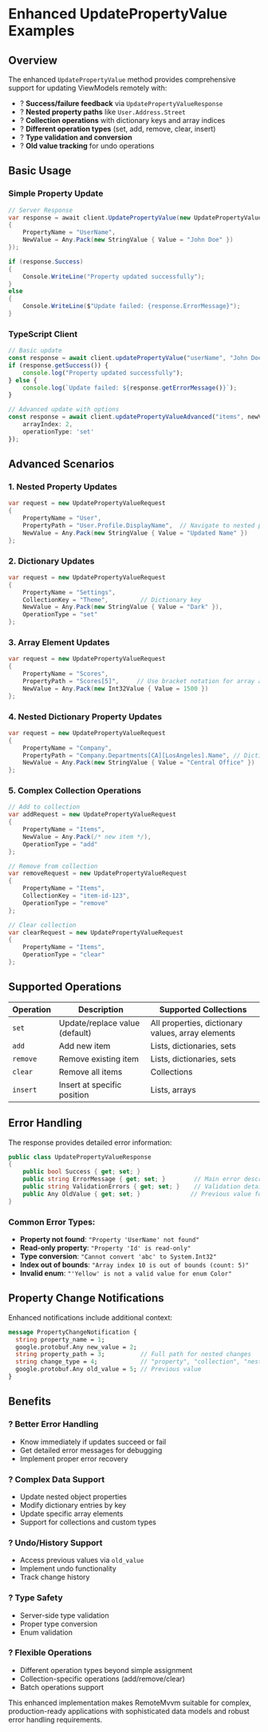 # Enhanced UpdatePropertyValue Examples

## Overview

The enhanced `UpdatePropertyValue` method provides comprehensive support for updating ViewModels remotely with:
- ? **Success/failure feedback** via `UpdatePropertyValueResponse`
- ? **Nested property paths** like `User.Address.Street`
- ? **Collection operations** with dictionary keys and array indices  
- ? **Different operation types** (set, add, remove, clear, insert)
- ? **Type validation and conversion**
- ? **Old value tracking** for undo operations

## Basic Usage

### Simple Property Update
```csharp
// Server Response
var response = await client.UpdatePropertyValue(new UpdatePropertyValueRequest 
{
    PropertyName = "UserName",
    NewValue = Any.Pack(new StringValue { Value = "John Doe" })
});

if (response.Success) 
{
    Console.WriteLine("Property updated successfully");
}
else 
{
    Console.WriteLine($"Update failed: {response.ErrorMessage}");
}
```

### TypeScript Client
```typescript
// Basic update
const response = await client.updatePropertyValue("userName", "John Doe");
if (response.getSuccess()) {
    console.log("Property updated successfully");
} else {
    console.log(`Update failed: ${response.getErrorMessage()}`);
}

// Advanced update with options
const response = await client.updatePropertyValueAdvanced("items", newValue, {
    arrayIndex: 2,
    operationType: 'set'
});
```

## Advanced Scenarios

### 1. Nested Property Updates
```csharp
var request = new UpdatePropertyValueRequest
{
    PropertyName = "User", 
    PropertyPath = "User.Profile.DisplayName",  // Navigate to nested property
    NewValue = Any.Pack(new StringValue { Value = "Updated Name" })
};
```

### 2. Dictionary Updates
```csharp
var request = new UpdatePropertyValueRequest
{
    PropertyName = "Settings",
    CollectionKey = "Theme",         // Dictionary key
    NewValue = Any.Pack(new StringValue { Value = "Dark" }),
    OperationType = "set"
};
```

### 3. Array Element Updates
```csharp
var request = new UpdatePropertyValueRequest
{
    PropertyName = "Scores",
    PropertyPath = "Scores[5]",     // Use bracket notation for array access
    NewValue = Any.Pack(new Int32Value { Value = 1500 })
};
```

### 4. Nested Dictionary Property Updates
```csharp
var request = new UpdatePropertyValueRequest
{
    PropertyName = "Company",
    PropertyPath = "Company.Departments[CA][LosAngeles].Name", // Dictionary key access
    NewValue = Any.Pack(new StringValue { Value = "Central Office" })
};
```

### 5. Complex Collection Operations
```csharp
// Add to collection
var addRequest = new UpdatePropertyValueRequest
{
    PropertyName = "Items",
    NewValue = Any.Pack(/* new item */),
    OperationType = "add"
};

// Remove from collection
var removeRequest = new UpdatePropertyValueRequest
{
    PropertyName = "Items", 
    CollectionKey = "item-id-123",
    OperationType = "remove"
};

// Clear collection
var clearRequest = new UpdatePropertyValueRequest
{
    PropertyName = "Items",
    OperationType = "clear"
};
```

## Supported Operations

| Operation | Description | Supported Collections |
|-----------|-------------|----------------------|
| `set` | Update/replace value (default) | All properties, dictionary values, array elements |
| `add` | Add new item | Lists, dictionaries, sets |
| `remove` | Remove existing item | Lists, dictionaries, sets |
| `clear` | Remove all items | Collections |
| `insert` | Insert at specific position | Lists, arrays |

## Error Handling

The response provides detailed error information:

```csharp
public class UpdatePropertyValueResponse 
{
    public bool Success { get; set; }
    public string ErrorMessage { get; set; }        // Main error description
    public string ValidationErrors { get; set; }    // Validation details  
    public Any OldValue { get; set; }              // Previous value for undo
}
```

### Common Error Types:
- **Property not found**: `"Property 'UserName' not found"`
- **Read-only property**: `"Property 'Id' is read-only"`
- **Type conversion**: `"Cannot convert 'abc' to System.Int32"`
- **Index out of bounds**: `"Array index 10 is out of bounds (count: 5)"`
- **Invalid enum**: `"'Yellow' is not a valid value for enum Color"`

## Property Change Notifications

Enhanced notifications include additional context:

```protobuf
message PropertyChangeNotification {
  string property_name = 1;
  google.protobuf.Any new_value = 2;
  string property_path = 3;          // Full path for nested changes
  string change_type = 4;            // "property", "collection", "nested"  
  google.protobuf.Any old_value = 5; // Previous value
}
```

## Benefits

### ? **Better Error Handling**
- Know immediately if updates succeed or fail
- Get detailed error messages for debugging
- Implement proper error recovery

### ? **Complex Data Support**  
- Update nested object properties
- Modify dictionary entries by key
- Update specific array elements
- Support for collections and custom types

### ? **Undo/History Support**
- Access previous values via `old_value` 
- Implement undo functionality
- Track change history

### ? **Type Safety**
- Server-side type validation
- Proper type conversion
- Enum validation

### ? **Flexible Operations**
- Different operation types beyond simple assignment
- Collection-specific operations (add/remove/clear)
- Batch operations support

This enhanced implementation makes RemoteMvvm suitable for complex, production-ready applications with sophisticated data models and robust error handling requirements.
